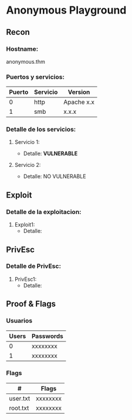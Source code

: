 # Anonymous Playground

## Recon
### Hostname:

  anonymous.thm

### Puertos y servicios:

| Puerto | Servicio | Version |
| -------| ---------| ---------|
| 0  | http | Apache x.x  |
| 1  | smb  | x.x.x |

### Detalle de los servicios:

1. Servicio 1:
      - Detalle:
      **VULNERABLE**

2. Servicio 2:
      - Detalle:
      NO VULNERABLE


## Exploit
### Detalle de la exploitacion:

1. Exploit1:
      - Detalle:


## PrivEsc
### Detalle de PrivEsc:

1. PrivEsc1:
      - Detalle:

## Proof & Flags
### Usuarios

| Users | Passwords |
| ------| --------- |
| 0  | xxxxxxxx |
| 1  | xxxxxxxx |

### Flags

| # | Flags |
| --| ----- |
| user.txt | xxxxxxxx |
| root.txt  | xxxxxxxx |
